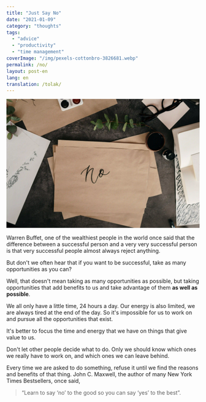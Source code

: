 ```yaml
---
title: "Just Say No"
date: "2021-01-09"
category: "thoughts"
tags:
  - "advice"
  - "productivity"
  - "time management"
coverImage: "/img/pexels-cottonbro-3826681.webp"
permalink: /no/
layout: post-en
lang: en
translation: /tolak/
---
```


![](/img/pexels-cottonbro-3826681.webp)

Warren Buffet, one of the wealthiest people in the world once said that the difference between a successful person and a very very successful person is that very successful people almost always reject anything.

But don't we often hear that if you want to be successful, take as many opportunities as you can?

Well, that doesn't mean taking as many opportunities as possible, but taking opportunities that add benefits to us and take advantage of them **as well as possible**.

We all only have a little time, 24 hours a day. Our energy is also limited, we are always tired at the end of the day. So it's impossible for us to work on and pursue all the opportunities that exist.

It's better to focus the time and energy that we have on things that give value to us.

Don't let other people decide what to do. Only we should know which ones we really have to work on, and which ones we can leave behind.

Every time we are asked to do something, refuse it until we find the reasons and benefits of that thing. John C. Maxwell, the author of many New York Times Bestsellers, once said,

> “Learn to say ‘no’ to the good so you can say ‘yes’ to the best”.
